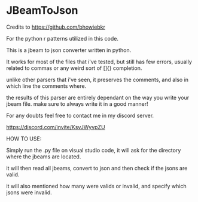 # JBeamToJson

Credits to https://github.com/bhowiebkr

For the python r patterns utilized in this code.


This is a jbeam to json converter written in python.

It works for most of the files that i've tested, but still has few errors, usually related to commas or any weird sort of []{} completion.

unlike other parsers that i've seen, it preserves the comments, and also in which line the comments where.

the results of this parser are entirely dependant on the way you write your jbeam file. make sure to always write it in a good manner!

For any doubts feel free to contact me in my discord server.

https://discord.com/invite/KsvJWyvpZU

HOW TO USE:

Simply run the .py file on visual studio code, it will ask for the directory where the jbeams are located.

it will then read all jbeams, convert to json and then check if the jsons are valid.

it will also mentioned how many were valids or invalid, and specify which jsons were invalid.
